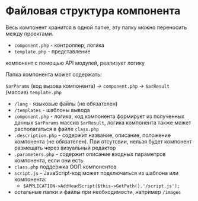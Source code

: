 # Файловая структура компонента
Весь компонент хранится в одной папке, эту папку можно переносить между проектами.

- `component.php` - контроллер, логика
- `template.php` - представление

компонент с помощью API модулей, реализует логику

Папка компонента может содержать:

`$arParams` (код вызова компонента) -> `component.php` -> `$arResult` (массив) `template.php`

- `/lang` - языковые файлы (не обязателен)
- `/templates` - шаблоны вывода
- `component.php` - логика, код компонента формирует из полученных данных `$arParams` массив `$arResult`, логика компонента также может располагаться в файле `class.php`
- `.description.php` - содержит название, описание, положение компонента (не обязателен). При отсутсвии, нельзя будет компонент размещать через визуальный редактор
- `.parameters.php` - содержит описание входных параметров компонента, если они есть
- `class.php` поддержка ООП компонентов
- `script.js` - JavaScript-код может подключаться из шаблона или компонента:
    - `$APPLICATION->AddHeadScript($this->GetPath().'/script.js');`
- остальные папки и файлы при необходимости, например `/images`
